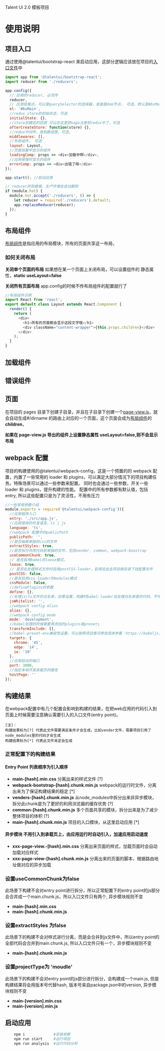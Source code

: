 Talent Ui 2.0 模板项目

# 使用说明

## 项目入口

通过使用@talentui/bootstrap-react 来启动应用，这部分逻辑应该放在项目的[入口文件](./src/app.js)中

```js
import app from '@talentui/bootstrap-react';
import reducer from './reducers';

app.config({
  // 应用的reducer, 必须传
  reducer,
  // 应用挂载点，可以是querySelector的选择器，或者是dom节点， 可选，默认是#bsMain
  el: '#bsMain',
  //redux store的初始状态，可选
  initialState: {},
  //store创建后的回调 可以在这里把saga注册到redux中了，可选
  afterCreateStore: function(store) {},
  //redux中间件，放到数组里，可选,
  middlewares: [],
  //布局组件， 可选
  layout: Layout,
  //页面加载中显示的组件
  loadingComp: props => <div>加载中啊</div>,
  //应用报错时显示的组件
  errorComp: props => <div>出错了呀</div>
});

app.start(); //启动应用

// reducer的热替换，生产环境会自动删除
if (module.hot) {
  module.hot.accept('./reducers', () => {
    let reducer = require('./reducers').default;
    app.replaceReducer(reducer);
  });
}
```

## 布局组件

[布局组件](./src/components/common/layout.js)是指应用的布局模块，所有的页面共享这一布局，

### 如何关闭布局
**关闭单个页面的布局** 如果想在某一个页面上关闭布局，可以设置组件的 静态属性，**static useLayout=false**

**关闭所有页面布局** app.config的时候不传布局组件的配置就行了

```js
//布局组件示例
import React from 'react';
export default class Layout extends React.Component {
  render() {
    return (
      <div>
        <h1>所有的页面都会显示这段文字哦</h1>
        <div className="content-wrapper">{this.props.children}</div>
      </div>
    );
  }
}
```

## 加载组件

## 错误组件

## 页面

在项目的 pages 目录下创建子目录，并且在子目录下创建一个[page-view.js](./src/pages/home/page-view.js)，就会自动生成#/dirname 的路由上对应的一个页面，这个页面会成为[布局组件](./src/components/common/layout.js)的**children**，

**如果在 page-view.js 导出的组件上设置静态属性 useLayout=false,则不会显示布局**

## webpack 配置

项目的构建使用的@talentui/webpack-config，这是一个预置的的 webpack 配置，内置了一些常用的 loader 和 plugins，可以满足大部分情况下的项目构建任务。特殊场景可以通过一些参数来配置。
同时也会通过一些参数，开关一些 loader 和 plugins，提升构建的性能。
配置中的所有参数都有默认值，包括 entry, 所以这些配置只是为了灵活性，不用有压力

```js
//一些常用参数介绍
module.exports = require('@talentui/webpack-config')({
  //应用程序入口
  entry: './src/app.js',
  //应用使用的开发语言，ts | js
  language: 'ts',
  //webpack 配置中的publicPath
  publicPath: '',
  //是否抽离单独的css的文件
  extractStyles: true,
  //是否拆分共用代码到单独的文件，包括vender, common, webpack-boostrap
  useCommonChunk: true,
  // 是否启用babel的loose模式，
  loose: true,
  // 是否在处理样式文件时启用postCSS-loader，启用后会去项目根目录下找配置文件
  postCSS: false,
  //是否启用css-loader的modules模式
  cssModule: false,
  //definePlugins的参数
  define: {},
  //处理js\ts文件的白名单，如果设置，构建时babel-loader会处理白名单里的代码，不传的话默认排除node_moduels和bower_components目录里的文件
  jsWhitelist: '',
  //webpack config alias
  alias: {},
  //webpack config mode
  mode: 'development',
  //babel处理的时候需要用添加的plugins或presets
  transformInclude: [],
  //babel-preset-env兼容性设置，可以按照项目情况修改具体参看：https://babeljs.io/docs/en/babel-preset-env#targets
  targets: {
    chrome: '45',
    edge: '14',
    ie: '10'
  },
  //应用启动的端口
  port: 3000,
  //指定本地开发承载页的路径
  hostPage: ''
});
```

## 构建结果
在webpack配置中有几个配置会影响到构建的结果，在把web应用的代码引入到页面上时候需要注意确认需要引入的入口文件(entry point)。

```
[注]：
构建结果标为[?] 代表此文件需要满足条件才会生成，比如vender文件，需要项目引用了node_modules里的代码才会生成
构建结果标为[*] 代表此文件肯定会生成
```

### 正常配置下的构建结果
#### Entry Point 列表顺序为引入顺序
* **main-[hash].min.css** 分离出来的样式文件 [?]
* **webpack-bootstrap-[hash].chunk.min.js**  webpack的运行时文件，分离出来为了保证构建结果的稳定 [*]
* **venders-[hash].chunk.min.js** 从node_modules中拆分出来非异步模块，拆分此chunk是为了更好的利用浏览器的缓存优势 [?]
* **common-[hash].chunk.min.js** 多个页面共享的模块，拆分出来是为了减少整体项目的体积 [?]
* **main-[hash].chunk.min.js** 项目的入口模块，从这里启动应用 [*]

#### 异步模块 不用引入到承载页上，由应用运行时自动引入，加速应用启动速度
* **xxx-page-view.-[hash].min.css** 分离出来页面的样式，加载页面时会自动加载对应样式
* **xxx-page-view-[hash].chunk.min.js**  分离出来的页面的脚本，根据路由地址做对应的异步加载


### 设置useCommonChunk为false
此场景下构建不会对entry point进行拆分，所以正常配置下的entry point的js部分会合并成一个main.chunk.js，所以入口文件只有两个, 异步模块规则不变
* **main-[hash].min.css** 
* **main-[hash].chunk.min.js** 

### 设置extractStyles 为false
此场景下的构建不会对样式进行分离，而是会合并到js文件中，所以entry point的全部代码会合并到main.chunk.js, 所以入口文件只有一个，异步模块规则不变
* **main-[hash].chunk.min.js**

### 设置projectType为 'moudle'
此场景下的构建不会对entry point的js部分进行拆分，会构建成一个main.js, 但是构建结果将会用版本号代替hash, 版本号来自package.json中的version, 异步模块规则不变
* **main-[version].min.css**
* **main-[version].min.js**


## 启动应用

```sh
    npm i             #安装依赖
    npm run start     #运行项目
    npm run analysis  #运行代码分析
```
